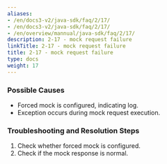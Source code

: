 ```yaml
---
aliases:
- /en/docs3-v2/java-sdk/faq/2/17/
- /en/docs3-v2/java-sdk/faq/2/17/
- /en/overview/mannual/java-sdk/faq/2/17/
description: 2-17 - mock request failure
linkTitle: 2-17 - mock request failure
title: 2-17 - mock request failure
type: docs
weight: 17
---
```







### Possible Causes
* Forced mock is configured, indicating log.
* Exception occurs during mock request execution.

### Troubleshooting and Resolution Steps
1. Check whether forced mock is configured.
2. Check if the mock response is normal.

